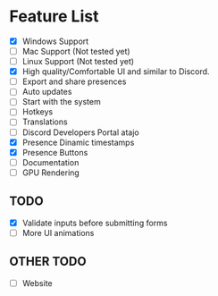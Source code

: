 # Feature List

- [x] Windows Support
- [ ] Mac Support (Not tested yet)
- [ ] Linux Support (Not tested yet)
- [x] High quality/Comfortable UI and similar to Discord.
- [ ] Export and share presences
- [ ] Auto updates
- [ ] Start with the system
- [ ] Hotkeys
- [ ] Translations
- [ ] Discord Developers Portal atajo
- [x] Presence Dinamic timestamps
- [x] Presence Buttons
- [ ] Documentation
- [ ] GPU Rendering

## TODO
- [x] Validate inputs before submitting forms
- [ ] More UI animations

## OTHER TODO
- [ ] Website